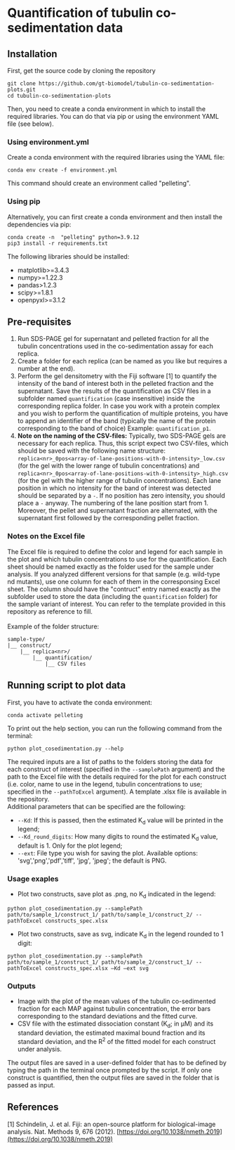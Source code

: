 # Quantification of tubulin co-sedimentation data

## Installation

First, get the source code by cloning the repository

```shell
git clone https://github.com/gt-biomodel/tubulin-co-sedimentation-plots.git
cd tubulin-co-sedimentation-plots
```

Then, you need to create a conda environment in which to install the required libraries. You can do that via pip or using the environment YAML file (see below).

### Using environment.yml

Create a conda environment with the required libraries using the YAML file:

```shell
conda env create -f environment.yml
```

This command should create an environment called "pelleting".

### Using pip

Alternatively, you can first create a conda environment and then install the dependencies via pip:

```shell
conda create -n  "pelleting" python=3.9.12
pip3 install -r requirements.txt
```

The following libraries should be installed:

- matplotlib>=3.4.3
- numpy>=1.22.3
- pandas>1.2.3
- scipy>=1.8.1
- openpyxl>=3.1.2

## Pre-requisites

1. Run SDS-PAGE gel for supernatant and pelleted fraction for all the tubulin concentrations used in the co-sedimentation assay for each replica.
2. Create a folder for each replica (can be named as you like but requires a number at the end).
3. Perform the gel densitometry with the Fiji software [1] to quantify the intensity of the band of interest both in the pelleted fraction and the supernatant. Save the results of the quantification as CSV files in a subfolder named `quantification` (case insensitive) inside the corresponding replica folder. In case you work with a protein complex and you wish to perform the quantification of multiple proteins, you have to append an identifier of the band (typically the name of the protein corresponding to the band of choice) Example: `quantification_p1`.
4. **Note on the naming of the CSV-files:** Typically, two SDS-PAGE gels are necessary for each replica. Thus, this script expect two CSV-files, which should be saved with the following name structure: `replica<nr>_0pos<array-of-lane-positions-with-0-intensity>_low.csv` (for the gel with the lower range of tubulin concentrations) and `replica<nr>_0pos<array-of-lane-positions-with-0-intensity>_high.csv` (for the gel with the higher range of tubulin concentrations). Each lane position in which no intensity for the band of interest was detected should be separated by a `-`. If no position has zero intensity, you should place a `-` anyway. The numbering of the lane position start from 1. Moreover, the pellet and supernatant fraction are alternated, with the supernatant first followed by the corresponding pellet fraction.

### Notes on the Excel file

The Excel file is required to define the color and legend for each sample in the plot and which tubulin concentrations to use for the quantification. Each sheet should be named exactly as the folder used for the sample under analysis. If you analyzed different versions for that sample (e.g. wild-type nd mutants), use one column for each of them in the corresponsing Excel sheet. The column should have the "contruct" entry named exactly as the subfolder used to store the data (including the `quantification` folder) for the sample variant of interest. You can refer to the template provided in this repository as reference to fill. <br><br>
Example of the folder structure:

```
sample-type/
|__ construct/
    |__ replica<nr>/
        |__ quantification/
            |__ CSV files
```

## Running script to plot data

First, you have to activate the conda environment:

```shell
conda activate pelleting
```

To print out the help section, you can run the following command from the terminal:

```shell
python plot_cosedimentation.py --help
```

The required inputs are a list of paths to the folders storing the data for each construct of interest (specified in the `--samplePath` argument) and the path to the Excel file with the details required for the plot for each construct (i.e. color, name to use in the legend, tubulin concentrations to use; specified in the `--pathToExcel` argument). A template .xlsx file is available in the repository.<br>
Additional parameters that can be specified are the following:

- `--Kd`: If this is passed, then the estimated K<sub>d</sub> value will be printed in the legend;
- `--Kd_round_digits`: How many digits to round the estimated K<sub>d</sub> value, default is 1. Only for the plot legend;
- `--ext`: File type you wish for saving the plot. Available options: 'svg','png','pdf','tiff', 'jpg', 'jpeg'; the default is PNG.

### Usage exaples

- Plot two constructs, save plot as .png, no K<sub>d</sub> indicated in the legend:

```shell
python plot_cosedimentation.py --samplePath path/to/sample_1/construct_1/ path/to/sample_1/construct_2/ --pathToExcel constructs_spec.xlsx
```

- Plot two constructs, save as svg, indicate K<sub>d</sub> in the legend rounded to 1 digit:

```shell
python plot_cosedimentation.py --samplePath path/to/sample_1/construct_1/ path/to/sample_2/construct_1/ --pathToExcel constructs_spec.xlsx –Kd –ext svg
```

### Outputs

- Image with the plot of the mean values of the tubulin co-sedimented fraction for each MAP against tubulin concentration, the error bars corresponding to the standard deviations and the fitted curve.
- CSV file with the estimated dissociation constant (K<sub>d</sub>; in &mu;M) and its standard deviation, the estimated maximal bound fraction and its standard deviation, and the R$^{2}$ of the fitted model for each construct under analysis.

The output files are saved in a user-defined folder that has to be defined by typing the path in the terminal once prompted by the script. If only one construct is quantified, then the output files are saved in the folder that is passed as input.

## References

[1] Schindelin, J. et al. Fiji: an open-source platform for biological-image analysis. Nat. Methods 9, 676 (2012). [https://doi.org/10.1038/nmeth.2019](https://doi.org/10.1038/nmeth.2019)